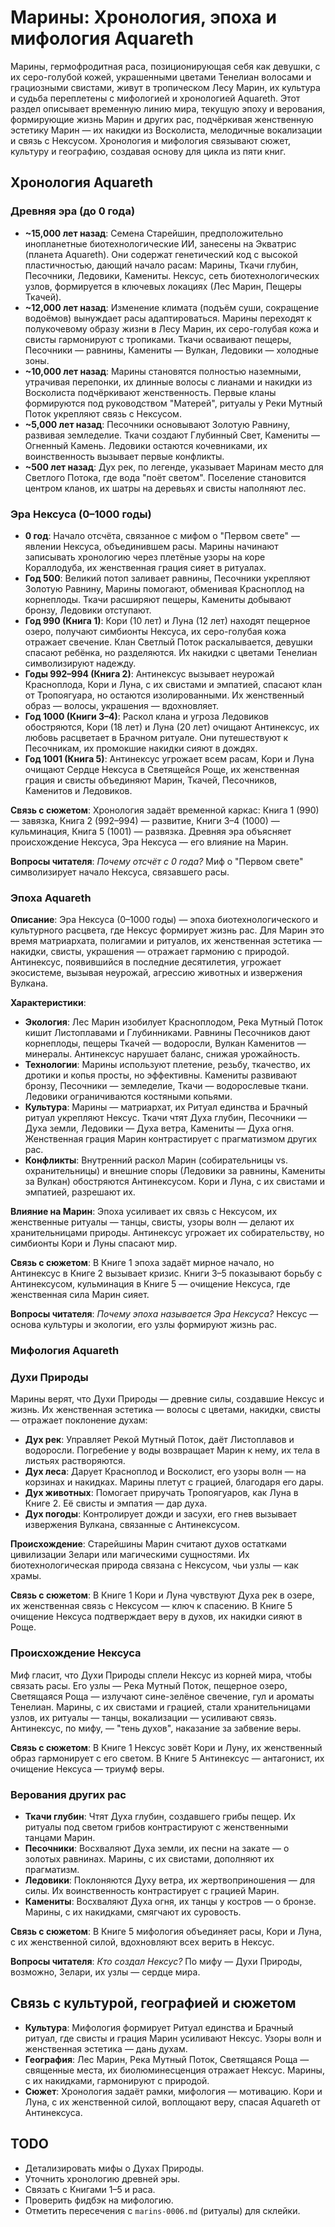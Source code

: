 # Марины: Хронология, эпоха и мифология Aquareth

Марины, гермофродитная раса, позиционирующая себя как девушки, с их серо-голубой кожей, украшенными цветами Тенелиан волосами и грациозными свистами, живут в тропическом Лесу Марин, их культура и судьба переплетены с мифологией и хронологией Aquareth. Этот раздел описывает временную линию мира, текущую эпоху и верования, формирующие жизнь Марин и других рас, подчёркивая женственную эстетику Марин — их накидки из Восколиста, мелодичные вокализации и связь с Нексусом. Хронология и мифология связывают сюжет, культуру и географию, создавая основу для цикла из пяти книг.

## Хронология Aquareth

### Древняя эра (до 0 года)
- **~15,000 лет назад**: Семена Старейшин, предположительно инопланетные биотехнологические ИИ, занесены на Экватрис (планета Aquareth). Они содержат генетический код с высокой пластичностью, дающий начало расам: Марины, Ткачи глубин, Песочники, Ледовики, Камениты. Нексус, сеть биотехнологических узлов, формируется в ключевых локациях (Лес Марин, Пещеры Ткачей).
- **~12,000 лет назад**: Изменение климата (подъём суши, сокращение водоёмов) вынуждает расы адаптироваться. Марины переходят к полукочевому образу жизни в Лесу Марин, их серо-голубая кожа и свисты гармонируют с тропиками. Ткачи осваивают пещеры, Песочники — равнины, Камениты — Вулкан, Ледовики — холодные зоны.
- **~10,000 лет назад**: Марины становятся полностью наземными, утрачивая перепонки, их длинные волосы с лианами и накидки из Восколиста подчёркивают женственность. Первые кланы формируются под руководством "Матерей", ритуалы у Реки Мутный Поток укрепляют связь с Нексусом.
- **~5,000 лет назад**: Песочники основывают Золотую Равнину, развивая земледелие. Ткачи создают Глубинный Свет, Камениты — Огненный Камень. Ледовики остаются кочевниками, их воинственность вызывает первые конфликты.
- **~500 лет назад**: Дух рек, по легенде, указывает Маринам место для Светлого Потока, где вода "поёт светом". Поселение становится центром кланов, их шатры на деревьях и свисты наполняют лес.

### Эра Нексуса (0–1000 годы)
- **0 год**: Начало отсчёта, связанное с мифом о "Первом свете" — явлении Нексуса, объединившем расы. Марины начинают записывать хронологию через плетёные узоры на коре Кораллодуба, их женственная грация сияет в ритуалах.
- **Год 500**: Великий потоп заливает равнины, Песочники укрепляют Золотую Равнину, Марины помогают, обменивая Красноплод на корнеплоды. Ткачи расширяют пещеры, Камениты добывают бронзу, Ледовики отступают.
- **Год 990 (Книга 1)**: Кори (10 лет) и Луна (12 лет) находят пещерное озеро, получают симбионты Нексуса, их серо-голубая кожа отражает свечение. Клан Светлый Поток раскалывается, девушки спасают ребёнка, но разделяются. Их накидки с цветами Тенелиан символизируют надежду.
- **Годы 992–994 (Книга 2)**: Антинексус вызывает неурожай Красноплода, Кори и Луна, с их свистами и эмпатией, спасают клан от Тропоягуара, но остаются изолированными. Их женственный образ — волосы, украшения — вдохновляет.
- **Год 1000 (Книги 3–4)**: Раскол клана и угроза Ледовиков обостряются, Кори (18 лет) и Луна (20 лет) очищают Антинексус, их любовь расцветает в Брачном ритуале. Они путешествуют к Песочникам, их промокшие накидки сияют в дождях.
- **Год 1001 (Книга 5)**: Антинексус угрожает всем расам, Кори и Луна очищают Сердце Нексуса в Светящейся Роще, их женственная грация и свисты объединяют Марин, Ткачей, Песочников, Каменитов и Ледовиков.

**Связь с сюжетом**: Хронология задаёт временной каркас: Книга 1 (990) — завязка, Книга 2 (992–994) — развитие, Книги 3–4 (1000) — кульминация, Книга 5 (1001) — развязка. Древняя эра объясняет происхождение Нексуса, Эра Нексуса — его влияние на Марин.

**Вопросы читателя**: *Почему отсчёт с 0 года?* Миф о "Первом свете" символизирует начало Нексуса, связавшего расы.

### Эпоха Aquareth
**Описание**: Эра Нексуса (0–1000 годы) — эпоха биотехнологического и культурного расцвета, где Нексус формирует жизнь рас. Для Марин это время матриархата, полигамии и ритуалов, их женственная эстетика — накидки, свисты, украшения — отражает гармонию с природой. Антинексус, появившийся в последние десятилетия, угрожает экосистеме, вызывая неурожай, агрессию животных и извержения Вулкана.

**Характеристики**:
- **Экология**: Лес Марин изобилует Красноплодом, Река Мутный Поток кишит Листоплавами и Глубинниками. Равнины Песочников дают корнеплоды, пещеры Ткачей — водоросли, Вулкан Каменитов — минералы. Антинексус нарушает баланс, снижая урожайность.
- **Технологии**: Марины используют плетение, резьбу, ткачество, их дротики и копья просты, но эффективны. Камениты развивают бронзу, Песочники — земледелие, Ткачи — водорослевые ткани. Ледовики ограничиваются костяными копьями.
- **Культура**: Марины — матриархат, их Ритуал единства и Брачный ритуал укрепляют Нексус. Ткачи чтят Духа глубин, Песочники — Духа земли, Ледовики — Духа ветра, Камениты — Духа огня. Женственная грация Марин контрастирует с прагматизмом других рас.
- **Конфликты**: Внутренний раскол Марин (собирательницы vs. охранительницы) и внешние споры (Ледовики за равнины, Камениты за Вулкан) обостряются Антинексусом. Кори и Луна, с их свистами и эмпатией, разрешают их.

**Влияние на Марин**: Эпоха усиливает их связь с Нексусом, их женственные ритуалы — танцы, свисты, узоры волн — делают их хранительницами природы. Антинексус угрожает их собирательству, но симбионты Кори и Луны спасают мир.

**Связь с сюжетом**: В Книге 1 эпоха задаёт мирное начало, но Антинексус в Книге 2 вызывает кризис. Книги 3–5 показывают борьбу с Антинексусом, кульминация в Книге 5 — очищение Нексуса, где женственная сила Марин сияет.

**Вопросы читателя**: *Почему эпоха называется Эра Нексуса?* Нексус — основа культуры и экологии, его узлы формируют жизнь рас.

### Мифология Aquareth

### Духи Природы
Марины верят, что Духи Природы — древние силы, создавшие Нексус и жизнь. Их женственная эстетика — волосы с цветами, накидки, свисты — отражает поклонение духам:
- **Дух рек**: Управляет Рекой Мутный Поток, даёт Листоплавов и водоросли. Погребение у воды возвращает Марин к нему, их тела в листьях растворяются.
- **Дух леса**: Дарует Красноплод и Восколист, его узоры волн — на корзинах и накидках. Марины плетут с грацией, благодаря его дары.
- **Дух животных**: Помогает приручать Тропоягуаров, как Луна в Книге 2. Её свисты и эмпатия — дар духа.
- **Дух погоды**: Контролирует дожди и засухи, его гнев вызывает извержения Вулкана, связанные с Антинексусом.

**Происхождение**: Старейшины Марин считают духов остатками цивилизации Зелари или магическими сущностями. Их биотехнологическая природа связана с Нексусом, чьи узлы — как храмы.

**Связь с сюжетом**: В Книге 1 Кори и Луна чувствуют Духа рек в озере, их женственная связь с Нексусом — ключ к спасению. В Книге 5 очищение Нексуса подтверждает веру в духов, их накидки сияют в Роще.

### Происхождение Нексуса
Миф гласит, что Духи Природы сплели Нексус из корней мира, чтобы связать расы. Его узлы — Река Мутный Поток, пещерное озеро, Светящаяся Роща — излучают сине-зелёное свечение, гул и ароматы Тенелиан. Марины, с их свистами и грацией, стали хранительницами узлов, их ритуалы — танцы, вокализации — усиливают связь. Антинексус, по мифу, — "тень духов", наказание за забвение веры.

**Связь с сюжетом**: В Книге 1 Нексус зовёт Кори и Луну, их женственный образ гармонирует с его светом. В Книге 5 Антинексус — антагонист, их очищение Нексуса — триумф веры.

### Верования других рас
- **Ткачи глубин**: Чтят Духа глубин, создавшего грибы пещер. Их ритуалы под светом грибов контрастируют с женственными танцами Марин.
- **Песочники**: Восхваляют Духа земли, их песни на закате — о золотых равнинах. Марины, с их свистами, дополняют их прагматизм.
- **Ледовики**: Поклоняются Духу ветра, их жертвоприношения — для силы. Их воинственность контрастирует с грацией Марин.
- **Камениты**: Восхваляют Духа огня, их танцы у костров — о бронзе. Марины, с их накидками, смягчают их суровость.

**Связь с сюжетом**: В Книге 5 мифология объединяет расы, Кори и Луна, с их женственной силой, вдохновляют всех верить в Нексус.

**Вопросы читателя**: *Кто создал Нексус?* По мифу — Духи Природы, возможно, Зелари, их узлы — сердце мира.

## Связь с культурой, географией и сюжетом
- **Культура**: Мифология формирует Ритуал единства и Брачный ритуал, где свисты и грация Марин усиливают Нексус. Узоры волн и женственная эстетика — дань духам.
- **География**: Лес Марин, Река Мутный Поток, Светящаяся Роща — священные места, их биолюминесценция отражает Нексус. Марины, с их накидками, гармонируют с природой.
- **Сюжет**: Хронология задаёт рамки, мифология — мотивацию. Кори и Луна, с их женственной силой, воплощают веру, спасая Aquareth от Антинексуса.

## TODO
- Детализировать мифы о Духах Природы.
- Уточнить хронологию древней эры.
- Связать с Книгами 1–5 и раса.
- Проверить фидбэк на мифологию.
- Отметить пересечения с `marins-0006.md` (ритуалы) для склейки.
